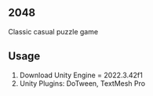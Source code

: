 ## 2048
Classic casual puzzle game
## Usage
1. Download Unity Engine = 2022.3.42f1
2. Unity Plugins: DoTween, TextMesh Pro
